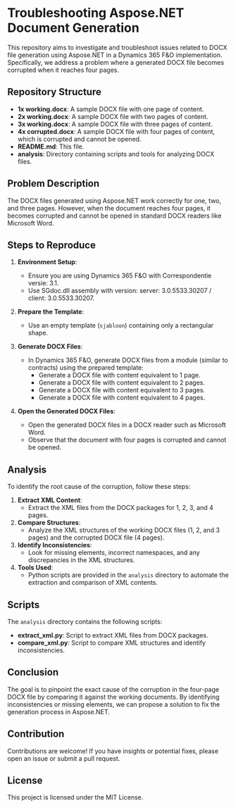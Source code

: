 # Troubleshooting Aspose.NET Document Generation

This repository aims to investigate and troubleshoot issues related to DOCX file generation using Aspose.NET in a Dynamics 365 F&O implementation. Specifically, we address a problem where a generated DOCX file becomes corrupted when it reaches four pages.

## Repository Structure

- **1x working.docx**: A sample DOCX file with one page of content.
- **2x working.docx**: A sample DOCX file with two pages of content.
- **3x working.docx**: A sample DOCX file with three pages of content.
- **4x corrupted.docx**: A sample DOCX file with four pages of content, which is corrupted and cannot be opened.
- **README.md**: This file.
- **analysis**: Directory containing scripts and tools for analyzing DOCX files.

## Problem Description

The DOCX files generated using Aspose.NET work correctly for one, two, and three pages. However, when the document reaches four pages, it becomes corrupted and cannot be opened in standard DOCX readers like Microsoft Word.

## Steps to Reproduce

1. **Environment Setup**:
   - Ensure you are using Dynamics 365 F&O with Correspondentie versie: 3.1.
   - Use SGdoc.dll assembly with version: server: 3.0.5533.30207 / client: 3.0.5533.30207.

2. **Prepare the Template**:
   - Use an empty template (`sjabloon`) containing only a rectangular shape.

3. **Generate DOCX Files**:
   - In Dynamics 365 F&O, generate DOCX files from a module (similar to contracts) using the prepared template:
     - Generate a DOCX file with content equivalent to 1 page.
     - Generate a DOCX file with content equivalent to 2 pages.
     - Generate a DOCX file with content equivalent to 3 pages.
     - Generate a DOCX file with content equivalent to 4 pages.

4. **Open the Generated DOCX Files**:
   - Open the generated DOCX files in a DOCX reader such as Microsoft Word.
   - Observe that the document with four pages is corrupted and cannot be opened.

## Analysis

To identify the root cause of the corruption, follow these steps:

1. **Extract XML Content**:
   - Extract the XML files from the DOCX packages for 1, 2, 3, and 4 pages.
2. **Compare Structures**:
   - Analyze the XML structures of the working DOCX files (1, 2, and 3 pages) and the corrupted DOCX file (4 pages).
3. **Identify Inconsistencies**:
   - Look for missing elements, incorrect namespaces, and any discrepancies in the XML structures.
4. **Tools Used**:
   - Python scripts are provided in the `analysis` directory to automate the extraction and comparison of XML contents.

## Scripts

The `analysis` directory contains the following scripts:

- **extract_xml.py**: Script to extract XML files from DOCX packages.
- **compare_xml.py**: Script to compare XML structures and identify inconsistencies.

## Conclusion

The goal is to pinpoint the exact cause of the corruption in the four-page DOCX file by comparing it against the working documents. By identifying inconsistencies or missing elements, we can propose a solution to fix the generation process in Aspose.NET.

## Contribution

Contributions are welcome! If you have insights or potential fixes, please open an issue or submit a pull request.

## License

This project is licensed under the MIT License.